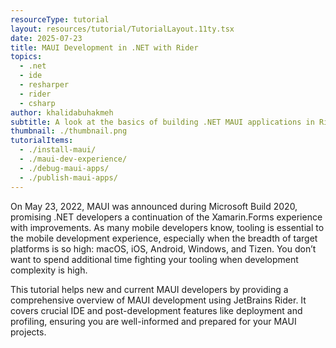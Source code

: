 ```yaml
---
resourceType: tutorial
layout: resources/tutorial/TutorialLayout.11ty.tsx
date: 2025-07-23
title: MAUI Development in .NET with Rider
topics:
  - .net
  - ide
  - resharper
  - rider
  - csharp
author: khalidabuhakmeh
subtitle: A look at the basics of building .NET MAUI applications in Rider.
thumbnail: ./thumbnail.png
tutorialItems:
  - ./install-maui/
  - ./maui-dev-experience/
  - ./debug-maui-apps/
  - ./publish-maui-apps/
---
```


On May 23, 2022, MAUI was announced during Microsoft Build 2020, promising .NET developers a continuation of the Xamarin.Forms experience with improvements. As many mobile developers know, tooling is essential to the mobile development experience, especially when the breadth of target platforms is so high: macOS, iOS, Android, Windows, and Tizen. You don’t want to spend additional time fighting your tooling when development complexity is high.

This tutorial helps new and current MAUI developers by providing a comprehensive overview of MAUI development using JetBrains Rider. It covers crucial IDE and post-development features like deployment and profiling, ensuring you are well-informed and prepared for your MAUI projects.
